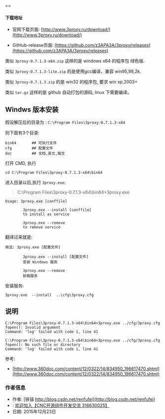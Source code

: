 
==



#### 下载地址

- 官网下载页面: [http://www.3proxy.ru/download/](http://www.3proxy.ru/download/)

- GitHub-release页面: [https://github.com/z3APA3A/3proxy/releases](https://github.com/z3APA3A/3proxy/releases)


类似 `3proxy-0.7.1.3-x64.zip` 这样的是 windows x64 的程序包 绿色版.

类似 `3proxy-0.7.1.3-lite.zip` 的是使用gcc编译，兼容 win95,98,2k.

类似 `3proxy-0.7.1.3.zip` 的是 win32 的程序包, 要求 win xp,2003+

类似 `tar.gz` 这样的是 github 自动打包的源码, linux 下需要编译。



## Windws 版本安装

假设解压后的目录为 : 	`C:\Program Files\3proxy-0.7.1.3-x64`

则下面有3个目录:

	bin64		## 可执行文件
	cfg			## 配置文件
	doc			## 文档,英文,俄文


打开 CMD, 执行

	cd C:\Program Files\3proxy-0.7.1.3-x64\bin64

进入目录以后,执行 `3proxy.exe`:


> C:\Program Files\3proxy-0.7.1.3-x64\bin64>3proxy.exe

	Usage: 3proxy.exe [conffile]
	
	        3proxy.exe --install [conffile]
	        to install as service
	
	        3proxy.exe --remove
	        to remove service

翻译过来就是: 

	用法: 3proxy.exe [配置文件]
	
	        3proxy.exe --install [配置文件]
	        安装 Windows 服务
	
	        3proxy.exe --remove
	        卸载服务


安装服务:

	3proxy.exe  --install  ..\cfg\3proxy.cfg



## 说明 ##

	C:\Program Files\3proxy-0.7.1.3-x64\bin64>3proxy.exe ../cfg/3proxy.cfg
	fopen(): Invalid argument
	Command: 'log' failed with code 1, line 41

	C:\Program Files\3proxy-0.7.1.3-x64\bin64>3proxy.exe ../cfg/3proxy.cfg
	fopen(): No such file or directory
	Command: 'log' failed with code 1, line 41



参考:

- [http://www.360doc.com/content/12/0322/14/834950_196617470.shtml](http://www.360doc.com/content/12/0322/14/834950_196617470.shtml)








### 作者信息 ##


- 作者: [铁锚 http://blog.csdn.net/renfufei](http://blog.csdn.net/renfufei)
- : [欢迎加入【CNC开源组件开发交流 316630025】](http://shang.qq.com/wpa/qunwpa?idkey=68f416f83b8a247d3178f9934492dd5df28e9f386e1ca480e82b5ef4ca4e6539)
- 日期: 2015年12月23日

